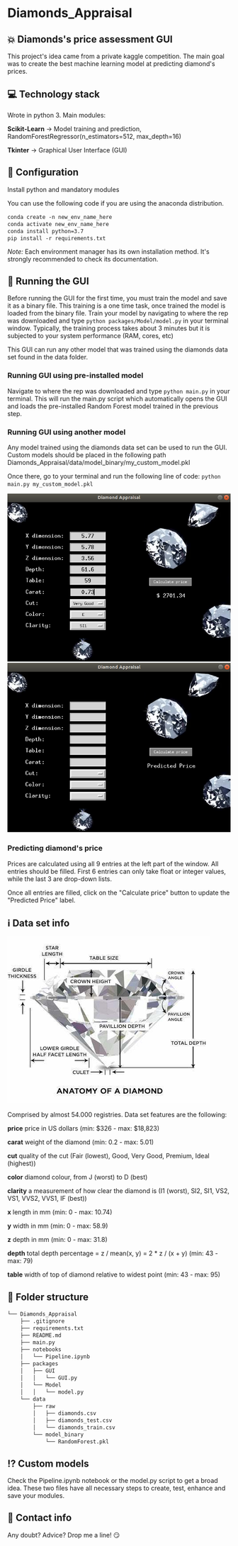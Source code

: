 # Diamonds_Appraisal

## :boom: Diamonds's price assessment GUI

This project's idea came from a private kaggle competition. The main goal was to create the best machine learning model at predicting diamond's prices. 

## :computer: **Technology stack**
Wrote in python 3. Main modules:

**Scikit-Learn** -> Model training and prediction, RandomForestRegressor(n_estimators=512, max_depth=16)

**Tkinter** -> Graphical User Interface (GUI)

## :wrench: **Configuration**
Install python and mandatory modules

You can use the following code if you are using the anaconda distribution.

```
conda create -n new_env_name_here
conda activate new_env_name_here
conda install python=3.7
pip install -r requirements.txt
```

*Note:* Each environment manager has its own installation method. It's strongly recommended to check its documentation.

## :snake: **Running the GUI**
Before running the GUI for the first time, you must train the model and save it as a binary file. This training is a one time task, once trained the model is loaded from the binary file. Train your model by navigating to where the rep was downloaded and type `python packages/Model/model.py` in your terminal window. Typically, the training process takes about 3 minutes but it is subjected to your system performance (RAM, cores, etc)

This GUI can run any other model that was trained using the diamonds data set found in the data folder.

### Running GUI using pre-installed model 
Navigate to where the rep was downloaded and type `python main.py` in your terminal. This will run the main.py script which automatically opens the GUI and loads the pre-installed Random Forest model trained in the previous step.

### Running GUI using another model
Any model trained using the diamonds data set can be used to run the GUI. Custom models should be placed in the following path Diamonds_Appraisal/data/model_binary/my_custom_model.pkl

Once there, go to your terminal and run the following line of code: `python main.py my_custom_model.pkl`

![](images/gui1.png) ![](images/gui2.png)

### Predicting diamond's price 
Prices are calculated using all 9 entries at the left part of the window. All entries should be filled. First 6 entries can only take float or integer values, while the last 3 are drop-down lists.

Once all entries are filled, click on the "Calculate price" button to update the "Predicted Price" label.

## :information_source: **Data set info**

![](images/diamond.jpg)

Comprised by almost 54.000 registries. Data set features are the following:

**price** price in US dollars (min: $326 - max: $18,823)

**carat** weight of the diamond (min: 0.2 - max: 5.01)

**cut** quality of the cut (Fair (lowest), Good, Very Good, Premium, Ideal (highest))

**color** diamond colour, from J (worst) to D (best)

**clarity** a measurement of how clear the diamond is (I1 (worst), SI2, SI1, VS2, VS1, VVS2, VVS1, IF (best))

**x** length in mm (min: 0 - max: 10.74)

**y** width in mm (min: 0 - max: 58.9)

**z** depth in mm (min: 0 - max: 31.8)

**depth** total depth percentage = z / mean(x, y) = 2 * z / (x + y) (min: 43 - max: 79)

**table** width of top of diamond relative to widest point (min: 43 - max: 95)

## :file_folder: **Folder structure**
```
└── Diamonds_Appraisal
    ├── .gitignore
    ├── requirements.txt
    ├── README.md
    ├── main.py
    ├── notebooks
    │   └── Pipeline.ipynb
    ├── packages
    │   ├── GUI
    │   │   └── GUI.py
    │   └── Model
    │   │   └── model.py
    └── data
        ├── raw
        │   ├── diamonds.csv
        │   ├── diamonds_test.csv
        │   └── diamonds_train.csv
        └── model_binary
            └── RandomForest.pkl
```

## :interrobang: **Custom models**
Check the Pipeline.ipynb notebook or the model.py script to get a broad idea. These two files have all necessary steps to create, test, enhance and save your modules.

## :love_letter: **Contact info**
Any doubt? Advice?  Drop me a line! :smirk:
